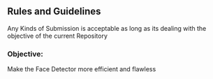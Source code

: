 ## Rules and Guidelines
Any Kinds of Submission is acceptable as long as its dealing with the objective of the current Repository
### Objective:
Make the Face Detector more efficient and flawless
